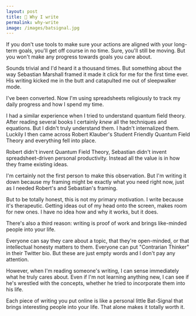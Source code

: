 ```yaml
---
layout: post
title: 🧠 Why I write
permalink: why-write
image: /images/batsignal.jpg
---
```





If you don't use tools to make sure your actions are aligned with your long-term goals, you'll get off course in no time. Sure, you'll still be moving. But you won't make any progress towards goals you care about. 

Sounds trivial and I'd heard it a thousand times. But something about the way Sebastian Marshall framed it made it click for me for the first time ever. His writing kicked me in the butt and catapulted me out of sleepwalker mode. 

I've been converted. Now I'm using spreadsheets religiously to track my daily progress and how I spend my time. 

I had a similar experience when I tried to understand quantum field theory. After reading several books I certainly *knew* all the techniques and equations. But I didn't truly understand them. I hadn't internalized them. Luckily I then came across Robert Klauber's Student Friendly Quantum Field Theory and everything fell into place. 

Robert didn't invent Quantum Field Theory, Sebastian didn't invent spreadsheet-driven personal productivity. Instead all the value is in how they frame existing ideas. 

I'm certainly not the first person to make this observation. But I'm writing it down because my framing might be exactly what you need right now, just as I needed Robert's and Sebastian's framing. 

But to be totally honest, this is not my primary motivation. I write because it's therapeutic. Getting ideas out of my head onto the screen, makes room for new ones. I have no idea how and why it works, but it does. 

There's also a third reason: writing is proof of work and brings like-minded people into your life. 

Everyone can say they care about a topic, that they're open-minded, or that intellectual honesty matters to them. Everyone can put "Contrarian Thinker" in their Twitter bio. But these are just empty words and I don't pay any attention. 

However, when I'm reading someone's writing, I can sense immediately what he truly cares about. Even if I'm not learning anything new, I can see if he's wrestled with the concepts, whether he tried to incorporate them into his life.  

Each piece of writing you put online is like a personal little Bat-Signal that brings interesting people into your life. That alone makes it totally worth it.